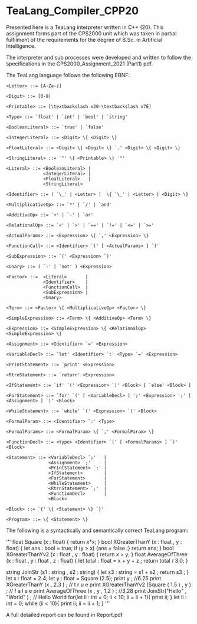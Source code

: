 # TeaLang_Compiler_CPP20

Presented here is a TeaLang interpreter written in C++ (20). This assignment forms part of the CPS2000 unit which was taken in partial fulfilment of the
requirements for the degree of B.Sc. in Artificial Intelligence.

The interpreter and sub processes were developed and written to follow the specifications in the CPS2000_Assignment_2021 (Part1) pdf.

The TeaLang language follows the following EBNF:


```
<Letter> ::= [A-Za-z]

<Digit> ::= [0-9]

<Printable> ::= [\textbackslash x20-\textbackslash x7E]

<Type> ::= `float' | `int' | `bool' | `string'

<BooleanLiteral> ::= `true' | `false'

<IntegerLiteral> ::= <Digit> \{ <Digit> \}

<FloatLiteral> ::= <Digit> \{ <Digit> \} `.' <Digit> \{ <Digit> \}

<StringLiteral> ::= `"' \{ <Printable> \} `"'

<Literal> ::= <BooleanLiteral> |
              <IntegerLiteral> |
              <FloatLiteral>   |
              <StringLiteral>

<Identifier> ::= ( `\_' | <Letter> )  \{ `\_' | <Letter> | <Digit> \}

<MultiplicativeOp> ::= `*' | `/' | `and' 

<AdditiveOp> ::= `+' | `-' | `or' 

<RelationalOp> ::= `<' | `>' | `==' | `!=' | `<=' | `>=' 

<ActualParams> ::= <Expression> \{ `,' <Expression> \}

<FunctionCall> ::= <Identifier> `(' [ <ActualParams> ] `)' 

<SubExpression> ::= `(' <Expression> `)' 

<Unary> ::= ( `-' | `not' ) <Expression>

<Factor> ::=  <Literal>       |
              <Identifier>    |
              <FunctionCall>  |
              <SubExpression> |
              <Unary>         

<Term> ::= <Factor> \{ <MultiplicativeOp> <Factor> \}

<SimpleExpression> ::= <Term> \{ <AdditiveOp> <Term> \}

<Expression> ::= <SimpleExpression> \{ <RelationalOp> <SimpleExpression> \}

<Assignment> ::= <Identifier> `=' <Expression>

<VariableDecl> ::= `let' <Identifier> `:' <Type> `=' <Expression>

<PrintStatement> ::= `print' <Expression>

<RtrnStatement> ::= `return' <Expression>

<IfStatement> ::= `if' `(' <Expression> `)' <Block> [ `else' <Block> ]

<ForStatement> ::= `for' `(' [ <VariableDecl> ] ';' <Expression> ';' [ <Assignment> ] `)' <Block>

<WhileStatement> ::= `while' `(' <Expression> `)' <Block> 

<FormalParam> ::= <Identifier> `:' <Type>

<FormalParams> ::= <FormalParam> \{ `,' <FormalParam> \}

<FunctionDecl> ::= <type> <Identifier> `(' [ <FormalParams> ] `)' <Block>

<Statement> ::=	<VariableDecl> `;'   |
                <Assignment> `;'     |
                <PrintStatement> `;' |
                <IfStatement>        |
                <ForStatement>       |
                <WhileStatement>     |
                <RtrnStatement> `;'  |
                <FunctionDecl>       |
                <Block>              

<Block> ::= `{' \{ <Statement> \} `}' 

<Program> ::= \{ <Statement> \}

```

The following is a syntactically and semantically correct TeaLang program:

'''
float Square (x : float) {
    return x*x;
}
bool XGreaterThanY (x : float , y : float) {
    let ans : bool = true;
    if (y > x) {ans = false ;}
    return ans;
}
bool XGreaterThanYv2 (x : float , y : float) {
    return x > y;
}
float AverageOfThree (x : float , y : float , z : float) {
    let total : float = x + y + z ;
    return total / 3.0;
}

string JoinStr (s1 : string , s2 : string) {
    let s3 : string = s1 + s2 ;
    return s3 ;
}
let x : float = 2.4;
let y : float = Square (2.5);
print y ; //6.25
print XGreaterThanY (x , 2.3 ) ; // t r u e
print XGreaterThanYv2 (Square ( 1.5 ) , y ) ; // f a l s e
print AverageOfThree (x , y , 1.2 ) ; //3.28
print JoinStr(\"Hello\" , \"World\" ) ; // Hello World
for(let ii : int = 0; ii < 10; ii = ii + 1){
   print ii;
}
let ii : int = 0;
while (ii < 10){
   print ii;
   ii = ii + 1;
}
'''

A full detailed report can be found in Report.pdf
